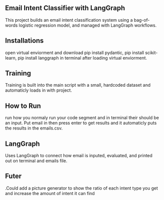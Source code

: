 
## Email Intent Classifier with LangGraph

This project builds an email intent classification system using a bag-of-words logistic regression model, and managed with LangGraph workflows.

## Installations

open virtual enviorment and download pip install pydantic, pip install scikit-learn, pip install langgraph in terminal after loading virtual enviorment.

## Training

Training is built into the main script with a small, hardcoded dataset and automaticly loads in with project.

## How to Run

run how you normaly run your code segment and in terminal their should be an input.
Put email in then press enter to get results and it automaticly puts the results in the emails.csv.


## LangGraph

Uses LangGraph to connect how email is inputed, evaluated, and printed out on terminal and emails file.

## Futer
 
.Could add a picture generator to show the ratio of each intent type you get and increase the amount of intent it can find
